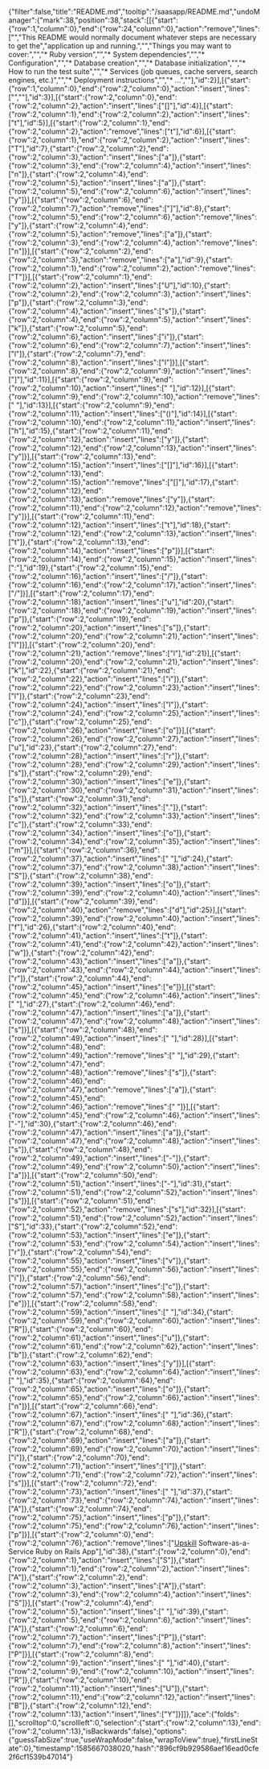 {"filter":false,"title":"README.md","tooltip":"/saasapp/README.md","undoManager":{"mark":38,"position":38,"stack":[[{"start":{"row":1,"column":0},"end":{"row":24,"column":0},"action":"remove","lines":["","This README would normally document whatever steps are necessary to get the","application up and running.","","Things you may want to cover:","","* Ruby version","","* System dependencies","","* Configuration","","* Database creation","","* Database initialization","","* How to run the test suite","","* Services (job queues, cache servers, search engines, etc.)","","* Deployment instructions","","* ...",""],"id":2}],[{"start":{"row":1,"column":0},"end":{"row":2,"column":0},"action":"insert","lines":["",""],"id":3}],[{"start":{"row":2,"column":0},"end":{"row":2,"column":2},"action":"insert","lines":["[]"],"id":4}],[{"start":{"row":2,"column":1},"end":{"row":2,"column":2},"action":"insert","lines":["t"],"id":5}],[{"start":{"row":2,"column":1},"end":{"row":2,"column":2},"action":"remove","lines":["t"],"id":6}],[{"start":{"row":2,"column":1},"end":{"row":2,"column":2},"action":"insert","lines":["T"],"id":7},{"start":{"row":2,"column":2},"end":{"row":2,"column":3},"action":"insert","lines":["a"]},{"start":{"row":2,"column":3},"end":{"row":2,"column":4},"action":"insert","lines":["n"]},{"start":{"row":2,"column":4},"end":{"row":2,"column":5},"action":"insert","lines":["a"]},{"start":{"row":2,"column":5},"end":{"row":2,"column":6},"action":"insert","lines":["y"]}],[{"start":{"row":2,"column":6},"end":{"row":2,"column":7},"action":"remove","lines":["]"],"id":8},{"start":{"row":2,"column":5},"end":{"row":2,"column":6},"action":"remove","lines":["y"]},{"start":{"row":2,"column":4},"end":{"row":2,"column":5},"action":"remove","lines":["a"]},{"start":{"row":2,"column":3},"end":{"row":2,"column":4},"action":"remove","lines":["n"]}],[{"start":{"row":2,"column":2},"end":{"row":2,"column":3},"action":"remove","lines":["a"],"id":9},{"start":{"row":2,"column":1},"end":{"row":2,"column":2},"action":"remove","lines":["T"]}],[{"start":{"row":2,"column":1},"end":{"row":2,"column":2},"action":"insert","lines":["U"],"id":10},{"start":{"row":2,"column":2},"end":{"row":2,"column":3},"action":"insert","lines":["p"]},{"start":{"row":2,"column":3},"end":{"row":2,"column":4},"action":"insert","lines":["s"]},{"start":{"row":2,"column":4},"end":{"row":2,"column":5},"action":"insert","lines":["k"]},{"start":{"row":2,"column":5},"end":{"row":2,"column":6},"action":"insert","lines":["i"]},{"start":{"row":2,"column":6},"end":{"row":2,"column":7},"action":"insert","lines":["l"]},{"start":{"row":2,"column":7},"end":{"row":2,"column":8},"action":"insert","lines":["l"]}],[{"start":{"row":2,"column":8},"end":{"row":2,"column":9},"action":"insert","lines":["]"],"id":11}],[{"start":{"row":2,"column":9},"end":{"row":2,"column":10},"action":"insert","lines":[" "],"id":12}],[{"start":{"row":2,"column":9},"end":{"row":2,"column":10},"action":"remove","lines":[" "],"id":13}],[{"start":{"row":2,"column":9},"end":{"row":2,"column":11},"action":"insert","lines":["()"],"id":14}],[{"start":{"row":2,"column":10},"end":{"row":2,"column":11},"action":"insert","lines":["h"],"id":15},{"start":{"row":2,"column":11},"end":{"row":2,"column":12},"action":"insert","lines":["y"]},{"start":{"row":2,"column":12},"end":{"row":2,"column":13},"action":"insert","lines":["y"]}],[{"start":{"row":2,"column":13},"end":{"row":2,"column":15},"action":"insert","lines":["[]"],"id":16}],[{"start":{"row":2,"column":13},"end":{"row":2,"column":15},"action":"remove","lines":["[]"],"id":17},{"start":{"row":2,"column":12},"end":{"row":2,"column":13},"action":"remove","lines":["y"]},{"start":{"row":2,"column":11},"end":{"row":2,"column":12},"action":"remove","lines":["y"]}],[{"start":{"row":2,"column":11},"end":{"row":2,"column":12},"action":"insert","lines":["t"],"id":18},{"start":{"row":2,"column":12},"end":{"row":2,"column":13},"action":"insert","lines":["t"]},{"start":{"row":2,"column":13},"end":{"row":2,"column":14},"action":"insert","lines":["p"]}],[{"start":{"row":2,"column":14},"end":{"row":2,"column":15},"action":"insert","lines":[":"],"id":19},{"start":{"row":2,"column":15},"end":{"row":2,"column":16},"action":"insert","lines":["/"]},{"start":{"row":2,"column":16},"end":{"row":2,"column":17},"action":"insert","lines":["/"]}],[{"start":{"row":2,"column":17},"end":{"row":2,"column":18},"action":"insert","lines":["u"],"id":20},{"start":{"row":2,"column":18},"end":{"row":2,"column":19},"action":"insert","lines":["p"]},{"start":{"row":2,"column":19},"end":{"row":2,"column":20},"action":"insert","lines":["s"]},{"start":{"row":2,"column":20},"end":{"row":2,"column":21},"action":"insert","lines":["l"]}],[{"start":{"row":2,"column":20},"end":{"row":2,"column":21},"action":"remove","lines":["l"],"id":21}],[{"start":{"row":2,"column":20},"end":{"row":2,"column":21},"action":"insert","lines":["k"],"id":22},{"start":{"row":2,"column":21},"end":{"row":2,"column":22},"action":"insert","lines":["i"]},{"start":{"row":2,"column":22},"end":{"row":2,"column":23},"action":"insert","lines":["l"]},{"start":{"row":2,"column":23},"end":{"row":2,"column":24},"action":"insert","lines":["l"]},{"start":{"row":2,"column":24},"end":{"row":2,"column":25},"action":"insert","lines":["c"]},{"start":{"row":2,"column":25},"end":{"row":2,"column":26},"action":"insert","lines":["o"]}],[{"start":{"row":2,"column":26},"end":{"row":2,"column":27},"action":"insert","lines":["u"],"id":23},{"start":{"row":2,"column":27},"end":{"row":2,"column":28},"action":"insert","lines":["r"]},{"start":{"row":2,"column":28},"end":{"row":2,"column":29},"action":"insert","lines":["s"]},{"start":{"row":2,"column":29},"end":{"row":2,"column":30},"action":"insert","lines":["e"]},{"start":{"row":2,"column":30},"end":{"row":2,"column":31},"action":"insert","lines":["s"]},{"start":{"row":2,"column":31},"end":{"row":2,"column":32},"action":"insert","lines":["."]},{"start":{"row":2,"column":32},"end":{"row":2,"column":33},"action":"insert","lines":["c"]},{"start":{"row":2,"column":33},"end":{"row":2,"column":34},"action":"insert","lines":["o"]},{"start":{"row":2,"column":34},"end":{"row":2,"column":35},"action":"insert","lines":["m"]}],[{"start":{"row":2,"column":36},"end":{"row":2,"column":37},"action":"insert","lines":[" "],"id":24},{"start":{"row":2,"column":37},"end":{"row":2,"column":38},"action":"insert","lines":["S"]},{"start":{"row":2,"column":38},"end":{"row":2,"column":39},"action":"insert","lines":["o"]},{"start":{"row":2,"column":39},"end":{"row":2,"column":40},"action":"insert","lines":["d"]}],[{"start":{"row":2,"column":39},"end":{"row":2,"column":40},"action":"remove","lines":["d"],"id":25}],[{"start":{"row":2,"column":39},"end":{"row":2,"column":40},"action":"insert","lines":["f"],"id":26},{"start":{"row":2,"column":40},"end":{"row":2,"column":41},"action":"insert","lines":["t"]},{"start":{"row":2,"column":41},"end":{"row":2,"column":42},"action":"insert","lines":["w"]},{"start":{"row":2,"column":42},"end":{"row":2,"column":43},"action":"insert","lines":["a"]},{"start":{"row":2,"column":43},"end":{"row":2,"column":44},"action":"insert","lines":["r"]},{"start":{"row":2,"column":44},"end":{"row":2,"column":45},"action":"insert","lines":["e"]}],[{"start":{"row":2,"column":45},"end":{"row":2,"column":46},"action":"insert","lines":[" "],"id":27},{"start":{"row":2,"column":46},"end":{"row":2,"column":47},"action":"insert","lines":["a"]},{"start":{"row":2,"column":47},"end":{"row":2,"column":48},"action":"insert","lines":["s"]}],[{"start":{"row":2,"column":48},"end":{"row":2,"column":49},"action":"insert","lines":[" "],"id":28}],[{"start":{"row":2,"column":48},"end":{"row":2,"column":49},"action":"remove","lines":[" "],"id":29},{"start":{"row":2,"column":47},"end":{"row":2,"column":48},"action":"remove","lines":["s"]},{"start":{"row":2,"column":46},"end":{"row":2,"column":47},"action":"remove","lines":["a"]},{"start":{"row":2,"column":45},"end":{"row":2,"column":46},"action":"remove","lines":[" "]}],[{"start":{"row":2,"column":45},"end":{"row":2,"column":46},"action":"insert","lines":["-"],"id":30},{"start":{"row":2,"column":46},"end":{"row":2,"column":47},"action":"insert","lines":["a"]},{"start":{"row":2,"column":47},"end":{"row":2,"column":48},"action":"insert","lines":["s"]},{"start":{"row":2,"column":48},"end":{"row":2,"column":49},"action":"insert","lines":["-"]},{"start":{"row":2,"column":49},"end":{"row":2,"column":50},"action":"insert","lines":["a"]}],[{"start":{"row":2,"column":50},"end":{"row":2,"column":51},"action":"insert","lines":["-"],"id":31},{"start":{"row":2,"column":51},"end":{"row":2,"column":52},"action":"insert","lines":["s"]}],[{"start":{"row":2,"column":51},"end":{"row":2,"column":52},"action":"remove","lines":["s"],"id":32}],[{"start":{"row":2,"column":51},"end":{"row":2,"column":52},"action":"insert","lines":["S"],"id":33},{"start":{"row":2,"column":52},"end":{"row":2,"column":53},"action":"insert","lines":["e"]},{"start":{"row":2,"column":53},"end":{"row":2,"column":54},"action":"insert","lines":["r"]},{"start":{"row":2,"column":54},"end":{"row":2,"column":55},"action":"insert","lines":["v"]},{"start":{"row":2,"column":55},"end":{"row":2,"column":56},"action":"insert","lines":["i"]},{"start":{"row":2,"column":56},"end":{"row":2,"column":57},"action":"insert","lines":["c"]},{"start":{"row":2,"column":57},"end":{"row":2,"column":58},"action":"insert","lines":["e"]}],[{"start":{"row":2,"column":58},"end":{"row":2,"column":59},"action":"insert","lines":[" "],"id":34},{"start":{"row":2,"column":59},"end":{"row":2,"column":60},"action":"insert","lines":["R"]},{"start":{"row":2,"column":60},"end":{"row":2,"column":61},"action":"insert","lines":["u"]},{"start":{"row":2,"column":61},"end":{"row":2,"column":62},"action":"insert","lines":["b"]},{"start":{"row":2,"column":62},"end":{"row":2,"column":63},"action":"insert","lines":["y"]}],[{"start":{"row":2,"column":63},"end":{"row":2,"column":64},"action":"insert","lines":[" "],"id":35},{"start":{"row":2,"column":64},"end":{"row":2,"column":65},"action":"insert","lines":["o"]},{"start":{"row":2,"column":65},"end":{"row":2,"column":66},"action":"insert","lines":["n"]}],[{"start":{"row":2,"column":66},"end":{"row":2,"column":67},"action":"insert","lines":[" "],"id":36},{"start":{"row":2,"column":67},"end":{"row":2,"column":68},"action":"insert","lines":["R"]},{"start":{"row":2,"column":68},"end":{"row":2,"column":69},"action":"insert","lines":["a"]},{"start":{"row":2,"column":69},"end":{"row":2,"column":70},"action":"insert","lines":["i"]},{"start":{"row":2,"column":70},"end":{"row":2,"column":71},"action":"insert","lines":["l"]},{"start":{"row":2,"column":71},"end":{"row":2,"column":72},"action":"insert","lines":["s"]}],[{"start":{"row":2,"column":72},"end":{"row":2,"column":73},"action":"insert","lines":[" "],"id":37},{"start":{"row":2,"column":73},"end":{"row":2,"column":74},"action":"insert","lines":["A"]},{"start":{"row":2,"column":74},"end":{"row":2,"column":75},"action":"insert","lines":["p"]},{"start":{"row":2,"column":75},"end":{"row":2,"column":76},"action":"insert","lines":["p"]}],[{"start":{"row":2,"column":0},"end":{"row":2,"column":76},"action":"remove","lines":["[Upskill](http://upskillcourses.com) Software-as-a-Service Ruby on Rails App"],"id":38},{"start":{"row":2,"column":0},"end":{"row":2,"column":1},"action":"insert","lines":["S"]},{"start":{"row":2,"column":1},"end":{"row":2,"column":2},"action":"insert","lines":["A"]},{"start":{"row":2,"column":2},"end":{"row":2,"column":3},"action":"insert","lines":["A"]},{"start":{"row":2,"column":3},"end":{"row":2,"column":4},"action":"insert","lines":["S"]}],[{"start":{"row":2,"column":4},"end":{"row":2,"column":5},"action":"insert","lines":[" "],"id":39},{"start":{"row":2,"column":5},"end":{"row":2,"column":6},"action":"insert","lines":["A"]},{"start":{"row":2,"column":6},"end":{"row":2,"column":7},"action":"insert","lines":["P"]},{"start":{"row":2,"column":7},"end":{"row":2,"column":8},"action":"insert","lines":["P"]}],[{"start":{"row":2,"column":8},"end":{"row":2,"column":9},"action":"insert","lines":[" "],"id":40},{"start":{"row":2,"column":9},"end":{"row":2,"column":10},"action":"insert","lines":["R"]},{"start":{"row":2,"column":10},"end":{"row":2,"column":11},"action":"insert","lines":["U"]},{"start":{"row":2,"column":11},"end":{"row":2,"column":12},"action":"insert","lines":["B"]},{"start":{"row":2,"column":12},"end":{"row":2,"column":13},"action":"insert","lines":["Y"]}]]},"ace":{"folds":[],"scrolltop":0,"scrollleft":0,"selection":{"start":{"row":2,"column":13},"end":{"row":2,"column":13},"isBackwards":false},"options":{"guessTabSize":true,"useWrapMode":false,"wrapToView":true},"firstLineState":0},"timestamp":1585667038020,"hash":"896cf9b929586aef16ead0cfe2f6cf1539b47014"}
